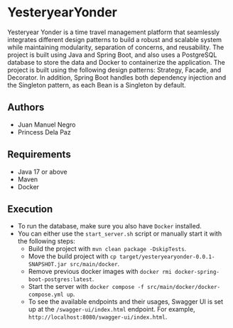 # YesteryearYonder

Yesteryear Yonder is a time travel management platform that seamlessly integrates different design patterns to build a robust and scalable system while maintaining modularity, separation of concerns, and reusability. The project is built using Java and Spring Boot, and also uses a PostgreSQL database to store the data and Docker to containerize the application. The project is built using the following design patterns: Strategy, Facade, and Decorator. In addition, Spring Boot handles both dependency injection and the Singleton pattern, as each Bean is a Singleton by default.

## Authors

- Juan Manuel Negro
- Princess Dela Paz

## Requirements

- Java 17 or above
- Maven
- Docker

## Execution

- To run the database, make sure you also have `Docker` installed.
- You can either use the `start_server.sh` script or manually start it with the following steps:
  - Build the project with `mvn clean package -DskipTests`.
  - Move the build project with `cp target/yesteryearyonder-0.0.1-SNAPSHOT.jar src/main/docker`.
  - Remove previous docker images with `docker rmi docker-spring-boot-postgres:latest`.
  - Start the server with `docker compose -f src/main/docker/docker-compose.yml up`.
  - To see the available endpoints and their usages, Swagger UI is set up at the `/swagger-ui/index.html` endpoint. For example, `http://localhost:8080/swagger-ui/index.html`.
